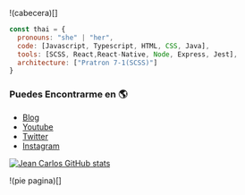 !(cabecera)[]
```javascript
const thai = {
  pronouns: "she" | "her",
  code: [Javascript, Typescript, HTML, CSS, Java],
  tools: [SCSS, React,React-Native, Node, Express, Jest],
  architecture: ["Pratron 7-1(SCSS)"]
}
```
### Puedes Encontrarme en :earth_americas:
- [Blog]()
- [Youtube]()
- [Twitter]()
- [Instagram]()

[![Jean Carlos GitHub stats](https://github-readme-stats.vercel.app/api?username=jean-carlos-19)](https://github.com/anuraghazra/github-readme-stats)

!(pie pagina)[]
